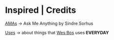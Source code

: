 # Inspired | Credits 

[AMAs](https://github.com/sindresorhus/amas) → Ask Me Anything by Sindre Sorhus

[Uses](http://wesbos.com/uses) → about things that [Wes Bos](https://twitter.com/wesbos) uses **EVERYDAY**
